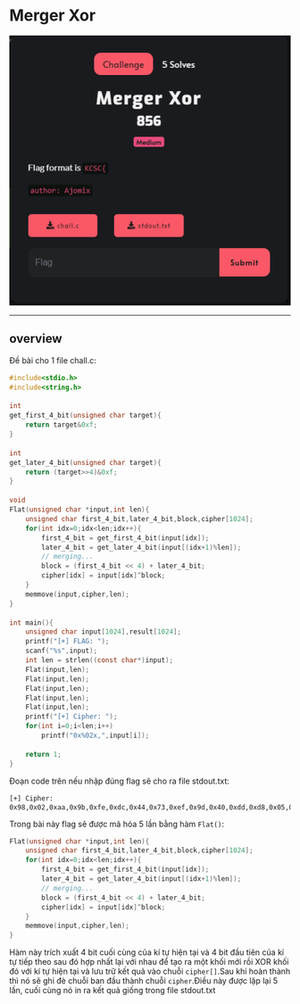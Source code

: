 # Merger Xor

![challenge](./chall.png)

---
## overview
Đề bài cho 1 file chall.c:
```c
#include<stdio.h>
#include<string.h>

int 
get_first_4_bit(unsigned char target){
	return target&0xf;
}

int
get_later_4_bit(unsigned char target){
	return (target>>4)&0xf;
}

void
Flat(unsigned char *input,int len){
	unsigned char first_4_bit,later_4_bit,block,cipher[1024];
	for(int idx=0;idx<len;idx++){
		first_4_bit = get_first_4_bit(input[idx]);
		later_4_bit = get_later_4_bit(input[(idx+1)%len]);
		// merging...
		block = (first_4_bit << 4) + later_4_bit;
		cipher[idx] = input[idx]^block;
	}
	memmove(input,cipher,len);
}

int main(){
	unsigned char input[1024],result[1024];
	printf("[+] FLAG: ");
	scanf("%s",input);
	int len = strlen((const char*)input);
	Flat(input,len);
	Flat(input,len);
	Flat(input,len);
	Flat(input,len);
	Flat(input,len);
	printf("[+] Cipher: ");
	for(int i=0;i<len;i++) 
		printf("0x%02x,",input[i]);
	
	return 1;
}
```
Đoạn code trên nếu nhập đúng flag sẽ cho ra file stdout.txt:
```
[+] Cipher: 0x98,0x02,0xaa,0x9b,0xfe,0xdc,0x44,0x73,0xef,0x9d,0x40,0xdd,0xd8,0x05,0xc9,0xea,0x51,0xcd,0xab,0x01,0x77,0x14,0x8c,0x62,0x51,0xea,0x41,0xbe,0xae,0x33,0x23,0xd9,0x9d,0xfe,0x22,0x36,0xdb,0x23,0xfa,0x72,0x36,0xfd,0xb9,0xbc,0x11,0x04,0xfc,0xc8,0xdf
```
Trong bài này flag sẽ được mã hóa 5 lần bằng hàm `Flat()`:
```c 
Flat(unsigned char *input,int len){
	unsigned char first_4_bit,later_4_bit,block,cipher[1024];
	for(int idx=0;idx<len;idx++){
		first_4_bit = get_first_4_bit(input[idx]);
		later_4_bit = get_later_4_bit(input[(idx+1)%len]);
		// merging...
		block = (first_4_bit << 4) + later_4_bit;
		cipher[idx] = input[idx]^block;
	}
	memmove(input,cipher,len);
}
```
Hàm này trích xuất 4 bit cuối cùng của kí tự hiện tại và 4 bit đầu tiên của kí tự tiếp theo sau đó hợp nhất lại với nhau để tạo ra một khối mới rồi XOR khối đó với kí tự hiện tại và lưu trữ kết quả vào chuỗi `cipher[]`.Sau khi hoàn thành thì nó sẽ ghi đè chuỗi ban đầu thành chuỗi `cipher`.Điều này được lặp lại 5 lần, cuối cùng nó in ra kết quả giống trong file stdout.txt



